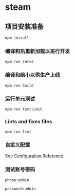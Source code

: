 # steam

## 项目安装准备
```
npm install
```

### 编译和热重新加载以进行开发
```
npm run serve
```

### 编译和缩小以供生产上线
```
npm run build
```

### 运行单元测试
```
npm run test:unit
```

### Lints and fixes files
```
npm run lint
```

### 自定义配置
See [Configuration Reference](https://cli.vuejs.org/config/).

### 测试账号密码
```
phone:admin

```
```
password:admin
```

